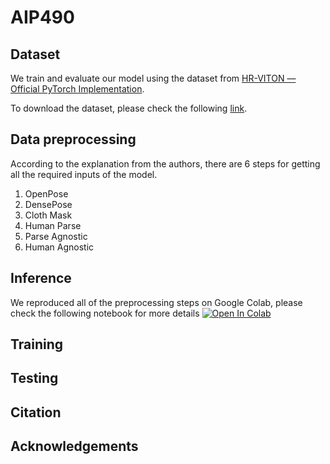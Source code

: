 # AIP490

## Dataset
We train and evaluate our model using the dataset from [HR-VITON — Official PyTorch Implementation](https://drive.google.com/file/d/11d1IKZ-jsK9mx0BSQmxrEqLxAA00C3IO/view?usp=drive_link).

To download the dataset, please check the following [link](https://drive.google.com/file/d/1iHoiyTnRF2lMFN95f37s8-4G2-Plp5Zb/view?usp=sharing).

## Data preprocessing
According to the explanation from the authors, there are 6 steps for getting all the required inputs of the model.
1. OpenPose
2. DensePose
3. Cloth Mask
4. Human Parse
5. Parse Agnostic
6. Human Agnostic

## Inference
We reproduced all of the preprocessing steps on Google Colab, please check the following notebook for more details
<a target="_blank" href="https://colab.research.google.com/drive/1nmDHjGH3HKEmawXWdyooWNcGBl9qtFv8?usp=sharing">
  <img src="https://colab.research.google.com/assets/colab-badge.svg" alt="Open In Colab"/>
</a>

## Training
## Testing
## Citation
## Acknowledgements
